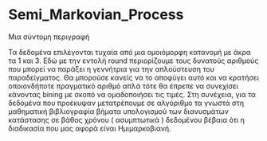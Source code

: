 # Semi_Markovian_Process

Μια σύντομη περιγραφή 

Τα δεδομένα επιλέγονται τυχαία από μια ομοιόμορφη κατανομή με άκρα τα 1 και 3. Εδώ με την εντολή round περιορίζουμε τους δυνατούς αριθμούς που μπορεί να παράξει η γεννήτρια για την απλούστευση του παραδείγματος. Θα μπορούσε κανείς να το αποφύγει αυτό και να κρατήσει οποιονδήποτε πραγματικό αριθμό απλά τότε θα έπρεπε να συνεχίσει κάνοντας bining με σκοπό να ομαδοποιήσει τις τιμές. Στη συνέχεια, για τα δεδομένα που προέκυψαν μετατρέπουμε σε αλγόριθμο τα γνωστά στη μαθηματική βιβλιογραφία βήματα υπολογισμού των διανυσμάτων κατάστασης σε βάθος χρόνου ( ασυμπτωτικά ) δεδομένου βέβαια ότι η διαδικασία που μας αφορά είναι Ημιμαρκοβιανή.
